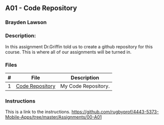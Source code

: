 ## A01 - Code Repository
### Brayden Lawson
### Description:

In this assignment Dr.Griffin told us to create a github repository for this course. This is where all of our assignments will be turned in.

### Files

|   #   | File     | Description                      |
| :---: | -------- | -------------------------------- |
|   1   | [Code Repository](https://github.com/bglawson1001/4443-MobileApps-Lawson) | My Code Repository. |



### Instructions

This is a link to the instructions. https://github.com/rugbyprof/4443-5373-Mobile-Apps/tree/master/Assignments/00-A01
